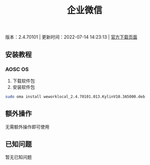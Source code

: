 ﻿---
id: 1106
title: 企业微信
toc: true
weight: 1106
---

版本：2.4.70101 | 更新时间：2022-07-14 14:23:13 | [官方下载页面](http://app.loongapps.cn/#/detail/1106)

## 安装教程 

### AOSC OS 

1. 下载软件包
2. 安装软件包

```bash
sudo oma install weworklocal_2.4.70101.013.KylinV10.3A5000.deb
```

## 额外操作

无需额外操作即可使用

## 已知问题

暂无已知问题

